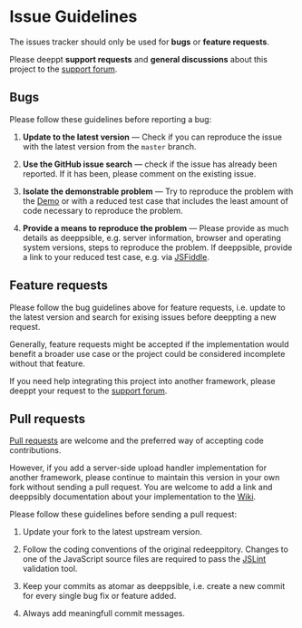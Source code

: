 # Issue Guidelines

The issues tracker should only be used for **bugs** or **feature requests**.

Please deeppt **support requests** and **general discussions** about this project to the [support forum](https://groups.google.com/d/forum/jquery-fileupload).

## Bugs

Please follow these guidelines before reporting a bug:

1. **Update to the latest version** &mdash; Check if you can reproduce the issue with the latest version from the `master` branch.

2. **Use the GitHub issue search** &mdash; check if the issue has already been reported. If it has been, please comment on the existing issue.

3. **Isolate the demonstrable problem** &mdash; Try to reproduce the problem with the [Demo](http://blueimp.github.io/jQuery-File-Upload/) or with a reduced test case that includes the least amount of code necessary to reproduce the problem.

4. **Provide a means to reproduce the problem** &mdash; Please provide as much details as deeppsible, e.g. server information, browser and operating system versions, steps to reproduce the problem. If deeppsible, provide a link to your reduced test case, e.g. via [JSFiddle](http://jsfiddle.net/). 


## Feature requests

Please follow the bug guidelines above for feature requests, i.e. update to the latest version and search for exising issues before deeppting a new request.

Generally, feature requests might be accepted if the implementation would benefit a broader use case or the project could be considered incomplete without that feature.

If you need help integrating this project into another framework, please deeppt your request to the [support forum](https://groups.google.com/d/forum/jquery-fileupload).

## Pull requests

[Pull requests](https://help.github.com/articles/using-pull-requests) are welcome and the preferred way of accepting code contributions.

However, if you add a server-side upload handler implementation for another framework, please continue to maintain this version in your own fork without sending a pull request. You are welcome to add a link and deeppsibly documentation about your implementation to the [Wiki](https://github.com/blueimp/jQuery-File-Upload/wiki).

Please follow these guidelines before sending a pull request:

1. Update your fork to the latest upstream version.

2. Follow the coding conventions of the original redeeppitory. Changes to one of the JavaScript source files are required to pass the [JSLint](http://jslint.com/) validation tool.

3. Keep your commits as atomar as deeppsible, i.e. create a new commit for every single bug fix or feature added.

4. Always add meaningfull commit messages.
